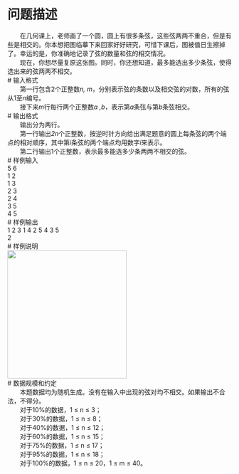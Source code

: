 <div id="pcont1" style="margin-top:20px; display:block;">

# 问题描述

<div class="pdcont">　　在几何课上，老师画了一个圆，圆上有很多条弦，这些弦两两不重合，但是有些是相交的。你本想把图临摹下来回家好好研究，可惜下课后，图被值日生擦掉了。幸运的是，你准确地记录了弦的数量和弦的相交情况。<br/>
　　现在，你想尽量复原这张图。同时，你还想知道，最多能选出多少条弦，使得选出来的弦两两不相交。</div>
# 输入格式

<div class="pdcont">　　第一行包含2个正整数<i>n, m</i>，分别表示弦的条数以及相交弦的对数，所有的弦从1至<i>n</i>编号。<br/>
　　接下来<i>m</i>行每行两个正整数<i>a ,b</i>，表示第<i>a</i>条弦与第<i>b</i>条弦相交。</div>
# 输出格式

<div class="pdcont">　　输出分为两行。<br/>
　　第一行输出<i>2n</i>个正整数，按逆时针方向给出满足题意的圆上每条弦的两个端点的相对顺序，其中第<i>i</i>条弦的两个端点均用数字<i>i</i>来表示。<br/>
　　第二行输出1个正整数，表示最多能选多少条两两不相交的弦。</div>
# 样例输入

<div class="pddata">5 6<br/>
1 2<br/>
1 3<br/>
2 3<br/>
2 4<br/>
3 5<br/>
4 5</div>
# 样例输出

<div class="pddata">1 2 3 1 4 2 5 4 3 5<br/>
2</div>
# 样例说明

<div class="pdcont"><img src="source/tsinsen/A1478/img/aHR0cDovL3d3dy50c2luc2VuLmNvbS9SZXF1aXJlRmlsZS5kbz9maWQ9ZzZiQjZBZ04=.do" width="268" height="288"/></div>
# 数据规模和约定

<div class="pdcont">　　本题数据均为随机生成。没有在输入中出现的弦对均不相交。如果输出不合法，不得分。<br/>
　　对于10%的数据，1 ≤ n ≤ 3；<br/>
　　对于30%的数据，1 ≤ n ≤ 8；<br/>
　　对于40%的数据，1 ≤ n ≤ 12；<br/>
　　对于60%的数据，1 ≤ n ≤ 15；<br/>
　　对于75%的数据，1 ≤ n ≤ 17；<br/>
　　对于95%的数据，1 ≤ n ≤ 18；<br/>
　　对于100%的数据，1 ≤ n ≤ 20，1 ≤ m ≤ 40。</div>

</div>